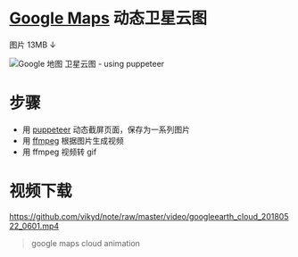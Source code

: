 # [Google Maps](https://www.google.com.hk/maps/@31.1957844,110.5654473,9446822m/data=!3m1!1e3) 动态卫星云图

图片 13MB ↓

![Google 地图 卫星云图 - using puppeteer](https://github.com/vikyd/note/raw/master/img/googlemaps_cloud_20180522_26.gif)



# 步骤
- 用 [puppeteer](https://github.com/GoogleChrome/puppeteer) 动态截屏页面，保存为一系列图片
- 用 [ffmpeg](https://www.ffmpeg.org/) 根据图片生成视频
- 用 ffmpeg 视频转 gif


# 视频下载
https://github.com/vikyd/note/raw/master/video/googleearth_cloud_20180522_0601.mp4



> google maps cloud animation
